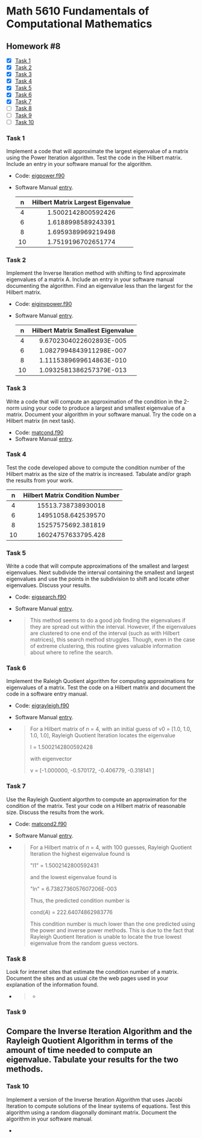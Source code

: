 # Math 5610 Fundamentals of Computational Mathematics

## Homework #8

- [x] [Task 1](#task-1)
- [x] [Task 2](#task-2)
- [x] [Task 3](#task-3)
- [x] [Task 4](#task-4)
- [x] [Task 5](#task-5)
- [x] [Task 6](#task-6)
- [x] [Task 7](#task-7)
- [ ] [Task 8](#task-8)
- [ ] [Task 9](#task-9)
- [ ] [Task 10](#task-10)

### Task 1
Implement a code that will approximate the largest eigenvalue of a matrix using the Power Iteration algorithm. Test the code in the Hilbert matrix. Include an entry in your software manual for the algorithm.
- Code: [eigpower.f90](eigpower.f90)
- Software Manual [entry](Software_Manual/eigpower.md).

  |  n   | Hilbert Matrix Largest Eigenvalue |
  | :--: | :-------------------------------: |
  |  4   |        1.5002142800592426         |
  |  6   |        1.6188998589243391         |
  |  8   |        1.6959389969219498         |
  |  10  |        1.7519196702651774         |

### Task 2
Implement the Inverse Iteration method with shifting to find approximate eigenvalues of a matrix A. Include an entry in your software manual documenting the algorithm. Find an eigenvalue less than the largest for the Hilbert matrix.
- Code: [eiginvpower.f90](eiginvpower.f90)
- Software Manual [entry](Software_Manual/eiginvpower.md).

  |  n   | Hilbert Matrix Smallest Eigenvalue |
  | :--: | :--------------------------------: |
  |  4   |      9.6702304022602893E-005       |
  |  6   |      1.0827994843911298E-007       |
  |  8   |      1.1115389699614863E-010       |
  |  10  |      1.0932581386257379E-013       |

### Task 3
Write a code that will compute an approximation of the condition in the 2-norm using your code to produce a largest and smallest eigenvalue of a matrix. Document your algorithm in your software manual. Try the code on a Hilbert matrix (in next task).
- Code: [matcond.f90](matcond.f90)
- Software Manual [entry](Software_Manual/matcond.md).

### Task 4
Test the code developed above to compute the condition number of the Hilbert matrix as the size of the matrix is increased. Tabulate and/or graph the results from your work.

|  n   | Hilbert Matrix Condition Number |
| :--: | :-----------------------------: |
|  4   |       15513.738738930018        |
|  6   |       14951058.642539570        |
|  8   |       15257575692.381819        |
|  10  |       16024757633795.428        |

### Task 5
Write a code that will compute approximations of the smallest and largest eigenvalues. Next subdivide the interval containing the smallest and largest eigenvalues and use the points in the subdivision to shift and locate other eigenvalues. Discuss your results.
- Code: [eigsearch.f90](eigsearch.f90)

- Software Manual [entry](Software_Manual/eigsearch.md).

- > This method seems to do a good job finding the eigenvalues if they are spread out within the interval. However, if the eigenvalues are clustered to one end of the interval (such as with Hilbert matrices), this search method struggles. Though, even in the case of extreme clustering, this routine gives valuable information about where to refine the search.

### Task 6
Implement the Raleigh Quotient algorithm for computing approximations for eigenvalues of a matrix. Test the code on a Hilbert matrix and document the code in a software entry manual.
- Code: [eigrayleigh.f90](eigrayleigh.f90)

- Software Manual [entry](Software_Manual/eigrayleigh.md).

- > For a Hilbert matrix of _n_ = 4, with an initial guess of v0 = [1.0, 1.0, 1.0, 1.0], Rayleigh Quotient Iteration locates the eigenvalue 
  >
  > l = 1.5002142800592428
  >
  > with eigenvector 
  >
  > v = [-1.000000,      -0.570172,     -0.406779,      -0.318141 ]


### Task 7
Use the Rayleigh Quotient algorthm to compute an approximation for the condition of the matrix. Test your code on a Hilbert matrix of reasonable size. Discuss the results from the work.
- Code: [matcond2.f90](matcond2.f90)

- Software Manual [entry](Software_Manual/matcond2.md).

- > For a Hilbert matrix of _n_ = 4, with 100 guesses, Rayleigh Quotient Iteration the highest eigenvalue found is
  >
  > "l1" = 1.5002142800592431
  >
  > and the lowest eigenvalue found is
  >
  > "ln" = 6.7382736057607206E-003
  >
  > Thus, the predicted condition number is
  >
  > cond(_A_) = 222.64074862983776
  >
  > This condition number is much lower than the one predicted using the power and inverse power methods. This is due to the fact that Rayleigh Quotient Iteration is unable to locate the true lowest eigenvalue from the random guess vectors.


### Task 8
Look for internet sites that estimate the condition number of a matrix. Document the sites and as usual cite the web pages used in your explanation of the information found.
- > 
  >
  > - 


### Task 9
Compare the Inverse Iteration Algorithm and the Rayleigh Quotient Algorithm in terms of the amount of time needed to compute an eigenvalue. Tabulate your results for the two methods.
- 

### Task 10
Implement a version of the Inverse Iteration Algorithm that uses Jacobi Iteration to compute solutions of the linear systems of equations. Test this algorithm using a random diagonally dominant matrix. Document the algorithm in your software manual.

- 